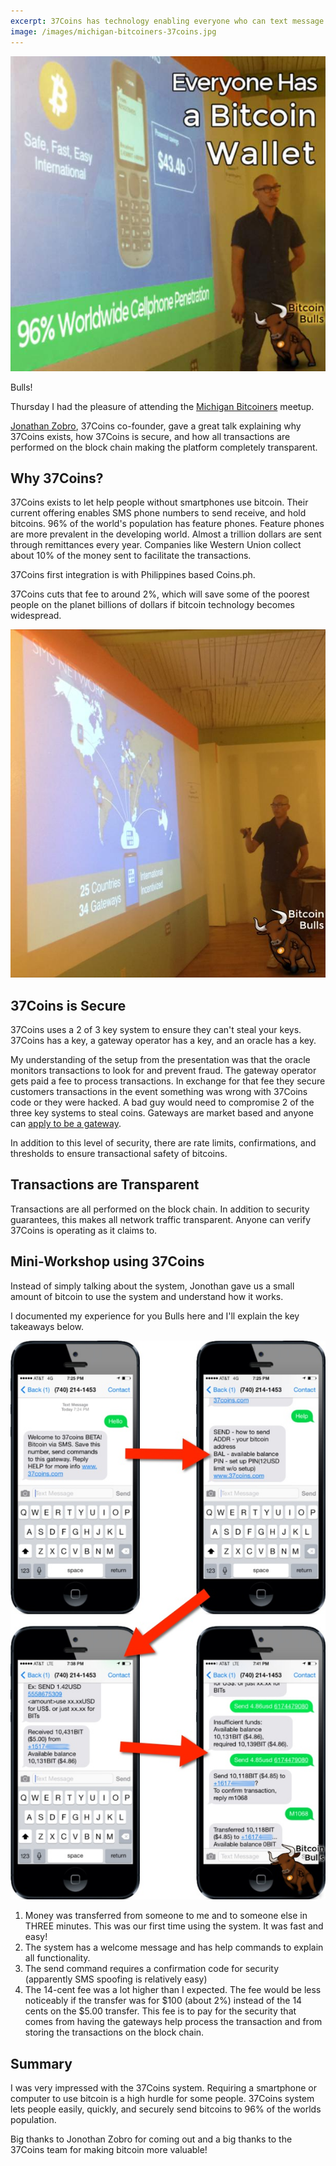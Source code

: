 ```yaml
---
excerpt: 37Coins has technology enabling everyone who can text message to use bitcoin. Their presentation at the Michigan Bitcoiners Detroit meetup was outstanding!
image: /images/michigan-bitcoiners-37coins.jpg
---
```


![Jonathan Zobro shows off the 37 Coins platform in Detroit.](/images/michigan-bitcoiners-37coins.jpg "Jonathan Zobro shows off the 37 Coins platform in Detroit.")

Bulls!

Thursday I had the pleasure of attending the [Michigan Bitcoiners](http://www.michiganbitcoiners.org/) meetup.

[Jonathan Zobro](https://twitter.com/jonathan_zobro), 37Coins co-founder, gave a great talk explaining why 37Coins exists, how 37Coins is secure, and how all transactions are performed on the block chain making the platform completely transparent.

## Why 37Coins?

37Coins exists to let help people without smartphones use bitcoin. Their current offering enables SMS phone numbers to send receive, and hold bitcoins. 96% of the world's population has feature phones. Feature phones are more prevalent in the developing world. Almost a trillion dollars are sent through remittances every year. Companies like Western Union collect about 10% of the money sent to facilitate the transactions.

37Coins first integration is with Philippines based Coins.ph.

37Coins cuts that fee to around 2%, which will save some of the poorest people on the planet billions of dollars if bitcoin technology becomes widespread.

![37Coins is in 25 countries](/images/michigan-bitcoiners-37coins-network.jpg)

## 37Coins is Secure

37Coins uses a 2 of 3 key system to ensure they can't steal your keys. 37Coins has a key, a gateway operator has a key, and an oracle has a key.

My understanding of the setup from the presentation was that the oracle monitors transactions to look for and prevent fraud. The gateway operator gets paid a fee to process transactions. In exchange for that fee they secure customers transactions in the event something was wrong with 37Coins code or they were hacked. A bad guy would need to compromise 2 of the three key systems to steal coins. Gateways are market based and anyone can [apply to be a gateway](https://www.37coins.com/en/gateways).

In addition to this level of security, there are rate limits, confirmations, and thresholds to ensure transactional safety of bitcoins.

## Transactions are Transparent

Transactions are all performed on the block chain. In addition to security guarantees, this makes all network traffic transparent. Anyone can verify 37Coins is operating as it claims to.

## Mini-Workshop using 37Coins

Instead of simply talking about the system, Jonothan gave us a small amount of bitcoin to use the system and understand how it works.

I documented my experience for you Bulls here and I'll explain the key takeaways below.

![37Coins wallet setup and use](/images/37coins-mini-workshop.jpg)

 1. Money was transferred from someone to me and to someone else in THREE minutes. This was our first time using the system. It was fast and easy!
 2. The system has a welcome message and has help commands to explain all functionality.
 3. The send command requires a confirmation code for security (apparently SMS spoofing is relatively easy)
 4. The 14-cent fee was a lot higher than I expected. The fee would be less noticeably if the transfer was for $100 (about 2%) instead of the 14 cents on the $5.00 transfer. This fee is to pay for the security that comes from having the gateways help process the transaction and from storing the transactions on the block chain.

## Summary

 I was very impressed with the 37Coins system. Requiring a smartphone or computer to use bitcoin is a high hurdle for some people. 37Coins system lets people easily, quickly, and securely send bitcoins to 96% of the worlds population.

 Big thanks to Jonothan Zobro for coming out and a big thanks to the 37Coins team for making bitcoin more valuable!
